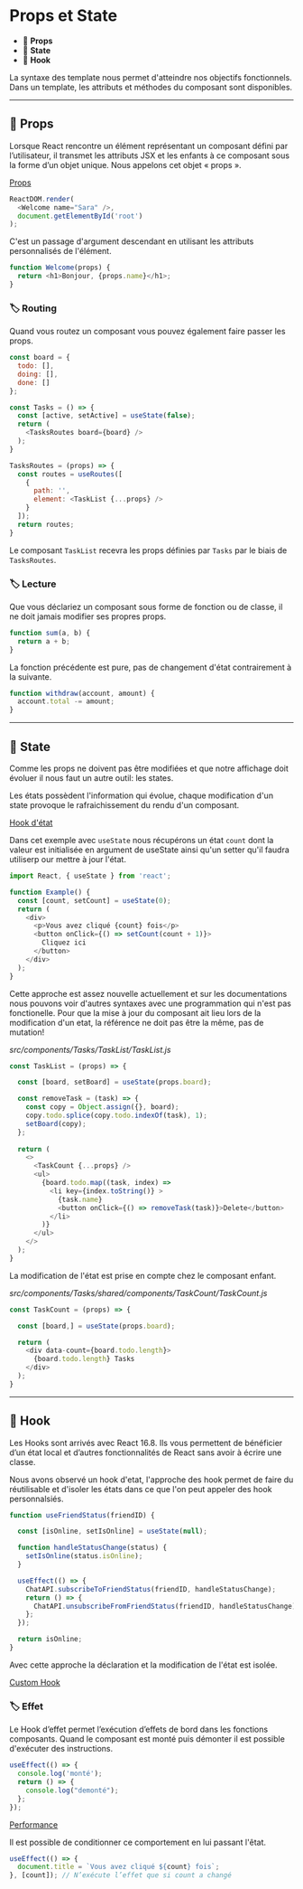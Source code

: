 # Props et State

*  🔖 **Props**
*  🔖 **State**
*  🔖 **Hook**

La syntaxe des template nous permet d'atteindre nos objectifs fonctionnels. Dans un template, les attributs et méthodes du composant sont disponibles.

___

## 📑 Props

Lorsque React rencontre un élément représentant un composant défini par l’utilisateur, il transmet les attributs JSX et les enfants à ce composant sous la forme d’un objet unique. Nous appelons cet objet « props ».

[Props](https://fr.reactjs.org/docs/components-and-props.html)

```js
ReactDOM.render(
  <Welcome name="Sara" />,
  document.getElementById('root')
);
```

C'est un passage d'argument descendant en utilisant les attributs personnalisés de l'élément.

```js
function Welcome(props) { 
  return <h1>Bonjour, {props.name}</h1>;
}
```

### 🏷️ **Routing**

Quand vous routez un composant vous pouvez également faire passer les props.


```js
const board = {
  todo: [],
  doing: [],
  done: []
};

const Tasks = () => {
  const [active, setActive] = useState(false);
  return (
    <TasksRoutes board={board} />
  );
}
```

```js
TasksRoutes = (props) => {
  const routes = useRoutes([
    {
      path: '',
      element: <TaskList {...props} />
    }
  ]);
  return routes;
}
```

Le composant `TaskList` recevra les props définies par `Tasks` par le biais de `TasksRoutes`.

### 🏷️ **Lecture**

Que vous déclariez un composant sous forme de fonction ou de classe, il ne doit jamais modifier ses propres props.

```js
function sum(a, b) {
  return a + b;
}
```

La fonction précédente est pure, pas de changement d'état contrairement à la suivante.

```js
function withdraw(account, amount) {
  account.total -= amount;
}
```

___

## 📑 State

Comme les props ne doivent pas être modifiées et que notre affichage doit évoluer il nous faut un autre outil: les states.

Les états possèdent l'information qui évolue, chaque modification d'un state provoque le rafraichissement du rendu d'un composant.

[Hook d'état](https://fr.reactjs.org/docs/hooks-state.html)

Dans cet exemple avec `useState` nous récupérons un état `count` dont la valeur est initialisée en argument de useState ainsi qu'un setter qu'il faudra utiliserp our mettre à jour l'état.
```js
import React, { useState } from 'react';

function Example() {
  const [count, setCount] = useState(0);
  return (
    <div>
      <p>Vous avez cliqué {count} fois</p>
      <button onClick={() => setCount(count + 1)}>
        Cliquez ici
      </button>
    </div>
  );
}
```

Cette approche est assez nouvelle actuellement et sur les documentations nous pouvons voir d'autres syntaxes avec une programmation qui n'est pas fonctionelle. Pour que la mise à jour du composant ait lieu lors de la modification d'un etat, la référence ne doit pas être la même, pas de mutation!

*src/components/Tasks/TaskList/TaskList.js*

```js
const TaskList = (props) => {

  const [board, setBoard] = useState(props.board);

  const removeTask = (task) => {
    const copy = Object.assign({}, board);
    copy.todo.splice(copy.todo.indexOf(task), 1);
    setBoard(copy);
  };
  
  return (
    <>
      <TaskCount {...props} />
      <ul>
        {board.todo.map((task, index) =>
          <li key={index.toString()} >
            {task.name}
            <button onClick={() => removeTask(task)}>Delete</button>
          </li>
        )}
      </ul>
    </>
  );
}
```

La modification de l'état est prise en compte chez le composant enfant.

*src/components/Tasks/shared/components/TaskCount/TaskCount.js*

```js
const TaskCount = (props) => {

  const [board,] = useState(props.board);

  return (
    <div data-count={board.todo.length}>
      {board.todo.length} Tasks
    </div>
  );
}
```

___

## 📑 Hook

Les Hooks sont arrivés avec React 16.8. Ils vous permettent de bénéficier d’un état local et d’autres fonctionnalités de React sans avoir à écrire une classe.

Nous avons observé un hook d'etat, l'approche des hook permet de faire du réutilisable et d'isoler les états dans ce que l'on peut appeler des hook personnalsiés.

```js
function useFriendStatus(friendID) {  

  const [isOnline, setIsOnline] = useState(null);

  function handleStatusChange(status) {
    setIsOnline(status.isOnline);
  }

  useEffect(() => {
    ChatAPI.subscribeToFriendStatus(friendID, handleStatusChange);
    return () => {
      ChatAPI.unsubscribeFromFriendStatus(friendID, handleStatusChange);
    };
  });

  return isOnline;
}
```

Avec cette approche la déclaration et la modification de l'état est isolée.

[Custom Hook](https://fr.reactjs.org/docs/hooks-overview.html#building-your-own-hooks)

### 🏷️ **Effet**

Le Hook d’effet permet l’exécution d’effets de bord dans les fonctions composants. Quand le composant est monté puis démonter il est possible d'exécuter des instructions.

```js
useEffect(() => {
  console.log('monté');
  return () => {
    console.log("demonté");
  };
});
```

[Performance](https://fr.reactjs.org/docs/hooks-effect.html#tip-optimizing-performance-by-skipping-effects)

Il est possible de conditionner ce comportement en lui passant l'êtat.

```js
useEffect(() => {
  document.title = `Vous avez cliqué ${count} fois`;
}, [count]); // N’exécute l’effet que si count a changé
```